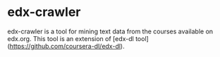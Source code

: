 # edx-crawler

edx-crawler is a tool for mining text data from the courses available on edx.org. 
This tool is an extension of  [edx-dl tool] (https://github.com/coursera-dl/edx-dl).
